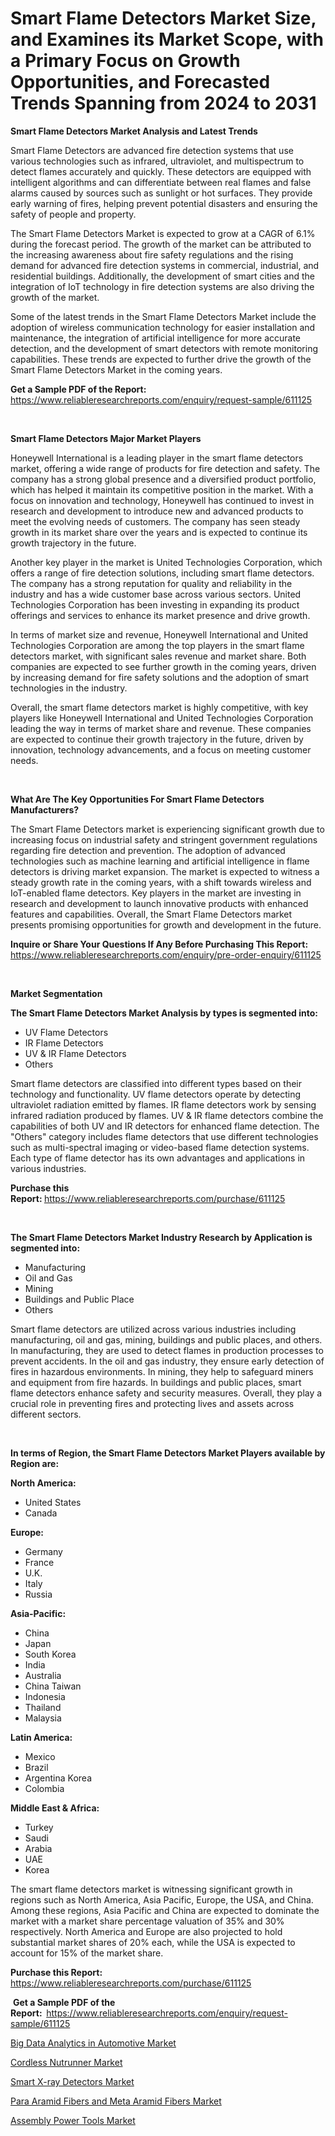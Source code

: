 <p><h1>Smart Flame Detectors Market Size, and Examines its Market Scope, with a Primary Focus on Growth Opportunities, and Forecasted Trends Spanning from 2024 to 2031</h1></p><p><strong>Smart Flame Detectors Market Analysis and Latest Trends</strong></p>
<p><p>Smart Flame Detectors are advanced fire detection systems that use various technologies such as infrared, ultraviolet, and multispectrum to detect flames accurately and quickly. These detectors are equipped with intelligent algorithms and can differentiate between real flames and false alarms caused by sources such as sunlight or hot surfaces. They provide early warning of fires, helping prevent potential disasters and ensuring the safety of people and property.</p><p>The Smart Flame Detectors Market is expected to grow at a CAGR of 6.1% during the forecast period. The growth of the market can be attributed to the increasing awareness about fire safety regulations and the rising demand for advanced fire detection systems in commercial, industrial, and residential buildings. Additionally, the development of smart cities and the integration of IoT technology in fire detection systems are also driving the growth of the market.</p><p>Some of the latest trends in the Smart Flame Detectors Market include the adoption of wireless communication technology for easier installation and maintenance, the integration of artificial intelligence for more accurate detection, and the development of smart detectors with remote monitoring capabilities. These trends are expected to further drive the growth of the Smart Flame Detectors Market in the coming years.</p></p>
<p><strong>Get a Sample PDF of the Report:&nbsp;</strong> <a href="https://www.reliableresearchreports.com/enquiry/request-sample/611125">https://www.reliableresearchreports.com/enquiry/request-sample/611125</a></p>
<p>&nbsp;</p>
<p><strong>Smart Flame Detectors Major Market Players</strong></p>
<p><p>Honeywell International is a leading player in the smart flame detectors market, offering a wide range of products for fire detection and safety. The company has a strong global presence and a diversified product portfolio, which has helped it maintain its competitive position in the market. With a focus on innovation and technology, Honeywell has continued to invest in research and development to introduce new and advanced products to meet the evolving needs of customers. The company has seen steady growth in its market share over the years and is expected to continue its growth trajectory in the future.</p><p>Another key player in the market is United Technologies Corporation, which offers a range of fire detection solutions, including smart flame detectors. The company has a strong reputation for quality and reliability in the industry and has a wide customer base across various sectors. United Technologies Corporation has been investing in expanding its product offerings and services to enhance its market presence and drive growth.</p><p>In terms of market size and revenue, Honeywell International and United Technologies Corporation are among the top players in the smart flame detectors market, with significant sales revenue and market share. Both companies are expected to see further growth in the coming years, driven by increasing demand for fire safety solutions and the adoption of smart technologies in the industry.</p><p>Overall, the smart flame detectors market is highly competitive, with key players like Honeywell International and United Technologies Corporation leading the way in terms of market share and revenue. These companies are expected to continue their growth trajectory in the future, driven by innovation, technology advancements, and a focus on meeting customer needs.</p></p>
<p>&nbsp;</p>
<p><strong>What Are The Key Opportunities For Smart Flame Detectors Manufacturers?</strong></p>
<p><p>The Smart Flame Detectors market is experiencing significant growth due to increasing focus on industrial safety and stringent government regulations regarding fire detection and prevention. The adoption of advanced technologies such as machine learning and artificial intelligence in flame detectors is driving market expansion. The market is expected to witness a steady growth rate in the coming years, with a shift towards wireless and IoT-enabled flame detectors. Key players in the market are investing in research and development to launch innovative products with enhanced features and capabilities. Overall, the Smart Flame Detectors market presents promising opportunities for growth and development in the future.</p></p>
<p><strong>Inquire or Share Your Questions If Any Before Purchasing This Report:</strong> <a href="https://www.reliableresearchreports.com/enquiry/pre-order-enquiry/611125">https://www.reliableresearchreports.com/enquiry/pre-order-enquiry/611125</a></p>
<p>&nbsp;</p>
<p><strong>Market Segmentation</strong></p>
<p><strong>The Smart Flame Detectors Market Analysis by types is segmented into:</strong></p>
<p><ul><li>UV Flame Detectors</li><li>IR Flame Detectors</li><li>UV & IR Flame Detectors</li><li>Others</li></ul></p>
<p><p>Smart flame detectors are classified into different types based on their technology and functionality. UV flame detectors operate by detecting ultraviolet radiation emitted by flames. IR flame detectors work by sensing infrared radiation produced by flames. UV & IR flame detectors combine the capabilities of both UV and IR detectors for enhanced flame detection. The "Others" category includes flame detectors that use different technologies such as multi-spectral imaging or video-based flame detection systems. Each type of flame detector has its own advantages and applications in various industries.</p></p>
<p><strong>Purchase this Report:&nbsp;</strong><a href="https://www.reliableresearchreports.com/purchase/611125">https://www.reliableresearchreports.com/purchase/611125</a></p>
<p>&nbsp;</p>
<p><strong>The Smart Flame Detectors Market Industry Research by Application is segmented into:</strong></p>
<p><ul><li>Manufacturing</li><li>Oil and Gas</li><li>Mining</li><li>Buildings and Public Place</li><li>Others</li></ul></p>
<p><p>Smart flame detectors are utilized across various industries including manufacturing, oil and gas, mining, buildings and public places, and others. In manufacturing, they are used to detect flames in production processes to prevent accidents. In the oil and gas industry, they ensure early detection of fires in hazardous environments. In mining, they help to safeguard miners and equipment from fire hazards. In buildings and public places, smart flame detectors enhance safety and security measures. Overall, they play a crucial role in preventing fires and protecting lives and assets across different sectors.</p></p>
<p>&nbsp;</p>
<p><strong>In terms of Region, the Smart Flame Detectors Market Players available by Region are:</strong></p>
<p>
    <p> <strong> North America: </strong>
        <ul>
            <li>United States</li>
            <li>Canada</li>
        </ul>
        </p> 
    <p> <strong> Europe: </strong>
        <ul>
            <li>Germany</li>
            <li>France</li>
            <li>U.K.</li>
            <li>Italy</li>
            <li>Russia</li>
        </ul>
        </p> 
    <p> <strong> Asia-Pacific: </strong>
        <ul>
            <li>China</li>
            <li>Japan</li>
            <li>South Korea</li>
            <li>India</li>
            <li>Australia</li>
            <li>China Taiwan</li>
            <li>Indonesia</li>
            <li>Thailand</li>
            <li>Malaysia</li>
        </ul>
        </p> 
    <p> <strong> Latin America: </strong>
        <ul>
            <li>Mexico</li>
            <li>Brazil</li>
            <li>Argentina Korea</li>
            <li>Colombia</li>
        </ul>
        </p> 
    <p> <strong> Middle East & Africa: </strong>
        <ul>
            <li>Turkey</li>
            <li>Saudi</li>
            <li>Arabia</li>
            <li>UAE</li>
            <li>Korea</li>
        </ul>
    </p>
    </p>
<p><p>The smart flame detectors market is witnessing significant growth in regions such as North America, Asia Pacific, Europe, the USA, and China. Among these regions, Asia Pacific and China are expected to dominate the market with a market share percentage valuation of 35% and 30% respectively. North America and Europe are also projected to hold substantial market shares of 20% each, while the USA is expected to account for 15% of the market share.</p></p>
<p><strong>Purchase this Report: </strong><a href="https://www.reliableresearchreports.com/purchase/611125">https://www.reliableresearchreports.com/purchase/611125</a></p>
<p>&nbsp;<strong>Get a Sample PDF of the Report:&nbsp;&nbsp;</strong><a href="https://www.reliableresearchreports.com/enquiry/request-sample/611125">https://www.reliableresearchreports.com/enquiry/request-sample/611125</a></p>
<p><strong></strong></p>
<p><p><a href="https://medium.com/@timothywilliamson1992/big-data-analytics-in-automotive-market-size-reveals-the-best-marketing-channels-in-global-industry-ee1ac9ffa877">Big Data Analytics in Automotive Market</a></p><p><a href="https://issuu.com/reportprime-2/docs/cordless-nutrunner-market-size-2030.pptx">Cordless Nutrunner Market</a></p><p><a href="https://github.com/indrystar/Market-Research-Report-List-1/blob/main/smart-x-ray-detectors-market.md">Smart X-ray Detectors Market</a></p><p><a href="https://github.com/AKSHATREPORTPRIME/Market-Research-Report-List-3/blob/main/para-aramid-fibers-and-meta-aramid-fibers-market.md">Para Aramid Fibers and Meta Aramid Fibers Market</a></p><p><a href="https://issuu.com/reportprime-2/docs/assembly-power-tools-market-size-2030.pptx">Assembly Power Tools Market</a></p></p>